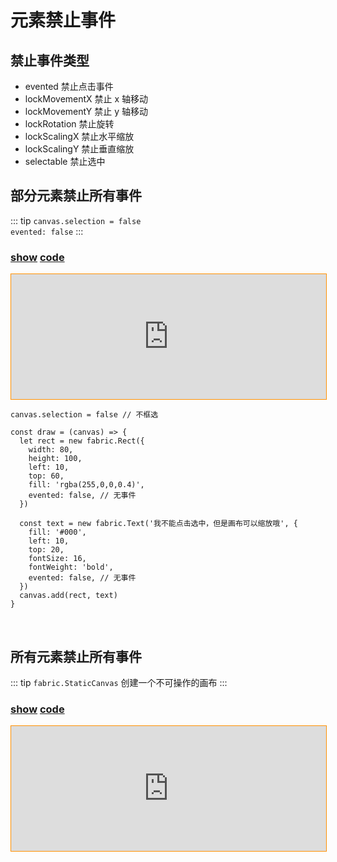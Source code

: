 # 元素禁止事件

## 禁止事件类型

- evented 禁止点击事件
- lockMovementX 禁止 x 轴移动
- lockMovementY 禁止 y 轴移动
- lockRotation 禁止旋转
- lockScalingX 禁止水平缩放
- lockScalingY 禁止垂直缩放
- selectable 禁止选中

## 部分元素禁止所有事件

::: tip
`canvas.selection = false`  
`evented: false`
:::

### [**show**](https://zhuanwan.github.io/web/fabric/元素操作/元素禁止事件1) [**code**](https://github.com/zhuanwan/web-page/tree/master/docs/fabric/元素操作/元素禁止事件1.jsx)

<iframe height=200 width='100%' style="border: 1px solid #ff9000" frameborder=1 allowfullscreen="true" src="https://zhuanwan.github.io/web/fabric/元素操作/元素禁止事件1">  
 </iframe>

```ts{1,10,19}
canvas.selection = false // 不框选

const draw = (canvas) => {
  let rect = new fabric.Rect({
    width: 80,
    height: 100,
    left: 10,
    top: 60,
    fill: 'rgba(255,0,0,0.4)',
    evented: false, // 无事件
  })

  const text = new fabric.Text('我不能点击选中，但是画布可以缩放哦', {
    fill: '#000',
    left: 10,
    top: 20,
    fontSize: 16,
    fontWeight: 'bold',
    evented: false, // 无事件
  })
  canvas.add(rect, text)
}
```

<br />

## 所有元素禁止所有事件

::: tip
`fabric.StaticCanvas` 创建一个不可操作的画布
:::

### [**show**](https://zhuanwan.github.io/web/fabric/元素操作/元素禁止事件2) [**code**](https://github.com/zhuanwan/web-page/tree/master/docs/fabric/元素操作/元素禁止事件2.jsx)

<iframe height=200 width='100%' style="border: 1px solid #ff9000" frameborder=1 allowfullscreen="true" src="https://zhuanwan.github.io/web/fabric/元素操作/元素禁止事件2">  
 </iframe>
